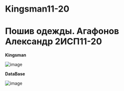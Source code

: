 # Kingsman11-20


<h1> Пошив одежды. Агафонов Александр 2ИСП11-20 </h1>


<b> Kingsman </b>

![image](https://user-images.githubusercontent.com/93195326/224111618-68f7e7d6-900c-48fc-8f4e-6750ec792f53.png)



<b> DataBase </b>

![image](https://user-images.githubusercontent.com/93195326/224302326-0dc786a6-03e6-4028-9686-4c0636fcba62.png)
